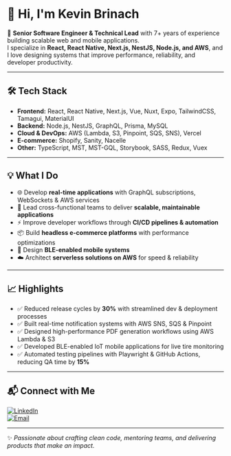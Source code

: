 # 👋 Hi, I'm Kevin Brinach  

🚀 **Senior Software Engineer & Technical Lead** with 7+ years of experience building scalable web and mobile applications.  
I specialize in **React, React Native, Next.js, NestJS, Node.js, and AWS**, and I love designing systems that improve performance, reliability, and developer productivity.  

---

## 🛠️ Tech Stack  

- **Frontend:** React, React Native, Next.js, Vue, Nuxt, Expo, TailwindCSS, Tamagui, MaterialUI  
- **Backend:** Node.js, NestJS, GraphQL, Prisma, MySQL  
- **Cloud & DevOps:** AWS (Lambda, S3, Pinpoint, SQS, SNS), Vercel  
- **E-commerce:** Shopify, Sanity, Nacelle  
- **Other:** TypeScript, MST, MST-GQL, Storybook, SASS, Redux, Vuex  

---

## 💡 What I Do  

- 🌐 Develop **real-time applications** with GraphQL subscriptions, WebSockets & AWS services  
- 🧩 Lead cross-functional teams to deliver **scalable, maintainable applications**  
- ⚡ Improve developer workflows through **CI/CD pipelines & automation**  
- 📦 Build **headless e-commerce platforms** with performance optimizations  
- 📲 Design **BLE-enabled mobile systems**  
- ☁️ Architect **serverless solutions on AWS** for speed & reliability  

---

## 📈 Highlights  

- ✅ Reduced release cycles by **30%** with streamlined dev & deployment processes  
- ✅ Built real-time notification systems with AWS SNS, SQS & Pinpoint
- ✅ Designed high-performance PDF generation workflows using AWS Lambda & S3
- ✅ Developed BLE-enabled IoT mobile applications for live tire monitoring
- ✅ Automated testing pipelines with Playwright & GitHub Actions, reducing QA time by **15%**  

---

## 📬 Connect with Me  

[![LinkedIn](https://img.shields.io/badge/LinkedIn-0077B5?style=for-the-badge&logo=linkedin&logoColor=white)](https://www.linkedin.com/in/kevin-brinach/)  
[![Email](https://img.shields.io/badge/Email-kevinbrinach%40gmail.com-red?style=for-the-badge&logo=gmail&logoColor=white)](mailto:kevinbrinach@gmail.com)  

---

✨ *Passionate about crafting clean code, mentoring teams, and delivering products that make an impact.*  
